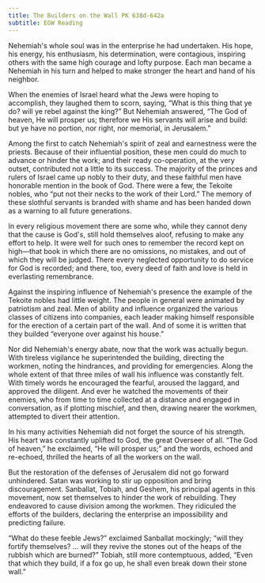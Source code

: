 ```yaml
---
title: The Builders on the Wall PK 638d-642a
subtitle: EGW Reading
---
```


Nehemiah's whole soul was in the enterprise he had undertaken. His hope, his energy, his enthusiasm, his determination, were contagious, inspiring others with the same high courage and lofty purpose. Each man became a Nehemiah in his turn and helped to make stronger the heart and hand of his neighbor.

When the enemies of Israel heard what the Jews were hoping to accomplish, they laughed them to scorn, saying, “What is this thing that ye do? will ye rebel against the king?” But Nehemiah answered, “The God of heaven, He will prosper us; therefore we His servants will arise and build: but ye have no portion, nor right, nor memorial, in Jerusalem.”

Among the first to catch Nehemiah's spirit of zeal and earnestness were the priests. Because of their influential position, these men could do much to advance or hinder the work; and their ready co-operation, at the very outset, contributed not a little to its success. The majority of the princes and rulers of Israel came up nobly to their duty, and these faithful men have honorable mention in the book of God. There were a few, the Tekoite nobles, who “put not their necks to the work of their Lord.” The memory of these slothful servants is branded with shame and has been handed down as a warning to all future generations.

In every religious movement there are some who, while they cannot deny that the cause is God's, still hold themselves aloof, refusing to make any effort to help. It were well for such ones to remember the record kept on high—that book in which there are no omissions, no mistakes, and out of which they will be judged. There every neglected opportunity to do service for God is recorded; and there, too, every deed of faith and love is held in everlasting remembrance.

Against the inspiring influence of Nehemiah's presence the example of the Tekoite nobles had little weight. The people in general were animated by patriotism and zeal. Men of ability and influence organized the various classes of citizens into companies, each leader making himself responsible for the erection of a certain part of the wall. And of some it is written that they builded “everyone over against his house.”

Nor did Nehemiah's energy abate, now that the work was actually begun. With tireless vigilance he superintended the building, directing the workmen, noting the hindrances, and providing for emergencies. Along the whole extent of that three miles of wall his influence was constantly felt. With timely words he encouraged the fearful, aroused the laggard, and approved the diligent. And ever he watched the movements of their enemies, who from time to time collected at a distance and engaged in conversation, as if plotting mischief, and then, drawing nearer the workmen, attempted to divert their attention.

In his many activities Nehemiah did not forget the source of his strength. His heart was constantly uplifted to God, the great Overseer of all. “The God of heaven,” he exclaimed, “He will prosper us;” and the words, echoed and re-echoed, thrilled the hearts of all the workers on the wall.

But the restoration of the defenses of Jerusalem did not go forward unhindered. Satan was working to stir up opposition and bring discouragement. Sanballat, Tobiah, and Geshem, his principal agents in this movement, now set themselves to hinder the work of rebuilding. They endeavored to cause division among the workmen. They ridiculed the efforts of the builders, declaring the enterprise an impossibility and predicting failure.

“What do these feeble Jews?” exclaimed Sanballat mockingly; “will they fortify themselves? ... will they revive the stones out of the heaps of the rubbish which are burned?” Tobiah, still more contemptuous, added, “Even that which they build, if a fox go up, he shall even break down their stone wall.”